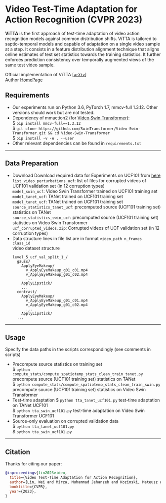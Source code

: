 # Video Test-Time Adaptation for Action Recognition (CVPR 2023)

**ViTTA** is the first approach of test-time adaptation of video action recognition models against common distribution shifts. ViTTA is tailored to saptio-temporal models and capable of adaptation on a single video sample at a step. It consists in a feature distribution alignment technique that aligns online estimates of test set statistics towards the training statistics. It further enforces prediction consistency over temporally augmented views of the same test video sample. 

Official implementation of ViTTA [[`arXiv`](https://arxiv.org/abs/2211.15393)]  
Author [HomePage](https://wlin-at.github.io/)

## Requirements
* Our experiments run on Python 3.6, PyTorch 1.7, mmcv-full 1.3.12. Other versions should work but are not tested. 
* Dependency of mmaction2 (for [Video Swin Transformer](https://github.com/SwinTransformer/Video-Swin-Transformer)):  
 $ `pip install mmcv-full==1.3.12`  
 $ `git clone https://github.com/SwinTransformer/Video-Swin-Transformer.git && cd Video-Swin-Transformer`  
 $ `pip install -v -e . --user`  
* Other relevant dependencies can be found in `requirements.txt`

---
## Data Preparation
* Download
Download required data for Experiments on UCF101 from [here](https://files.icg.tugraz.at/d/3551df694e3d4d6b89da/)  
`list_video_perturbations_ucf`: list of files for corrupted videos of UCF101 validation set (in 12 corruption types)  
`model_swin_ucf`: Video Swin Transformer trained on UCF101 training set  
`model_tanet_ucf`: TANet trained on UCF101 training set  
`model_tanet_ucf`: TANet trained on UCF101 training set  
`source_statistics_tanet_ucf`: precomputed source (UCF101 training set) statistics on TANet  
`source_statistics_swin_ucf`: precomputed source (UCF101 training set) statistics on Video Swin Transformer  
`ucf_corrupted_videos.zip`: Corrupted videos of UCF validation set (in 12 corruption types)  
* Data structure
lines in file list are in format 
`video_path n_frames class_id`  
video dataset structure
    ```
    level_5_ucf_val_split_1_/
      gauss/
        ApplyEyeMakeup/
          v_ApplyEyeMakeup_g01_c01.mp4
          v_ApplyEyeMakeup_g01_c02.mp4
          ...
        ApplyLipstick/
        ...
      contrast/
        ApplyEyeMakeup/
          v_ApplyEyeMakeup_g01_c01.mp4
          v_ApplyEyeMakeup_g01_c02.mp4
          ...
        ApplyLipstick/
      ...
    ```
    
---
## Usage
Specify the data paths in the scripts correspondingly (see comments in scripts)
* Precompute source statistics on training set  
  $ `python compute_stats/compute_spatiotemp_stats_clean_train_tanet.py` precompute source (UCF101 training set) statistics on TANet  
  $ `python compute_stats/compute_spatiotemp_stats_clean_train_swin.py` precompute source (UCF101 training set) statistics on Video Swin Transformer  
* Test-time adaptation
  $ `python tta_tanet_ucf101.py` test-time adaptation on TANet UCF101  
  $ `python tta_swin_ucf101.py` test-time adaptation on Video Swin Transformer UCF101  
* Source-only evaluation on corrupted validation data  
  $ `python tta_tanet_ucf101.py`  
  $ `python tta_swin_ucf101.py`  
---
## Citation
Thanks for citing our paper:
```bibtex
@inproceedings{lin2023video,
  title={Video Test-Time Adaptation for Action Recognition},
  author={Lin, Wei and Mirza, Muhammad Jehanzeb and Kozinski, Mateusz and Possegger, Horst and Kuehne, Hilde and Bischof, Horst},
  booktitle={CVPR},
  year={2023},
}
```
